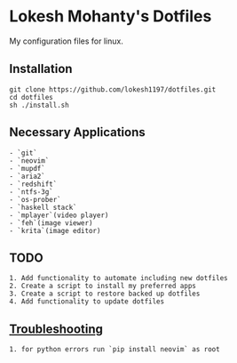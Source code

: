 # Lokesh Mohanty's Dotfiles

My configuration files for linux.

## Installation

    git clone https://github.com/lokesh1197/dotfiles.git
    cd dotfiles
    sh ./install.sh

## Necessary Applications
    - `git`
    - `neovim`
    - `mupdf`
    - `aria2`
    - `redshift`
    - `ntfs-3g`
    - `os-prober`
    - `haskell stack`
    - `mplayer`(video player)
    - `feh`(image viewer)
    - `krita`(image editor)

## TODO

    1. Add functionality to automate including new dotfiles
    2. Create a script to install my preferred apps
    3. Create a script to restore backed up dotfiles
    4. Add functionality to update dotfiles

## [Troubleshooting](./Troubleshoot.md)
    
    1. for python errors run `pip install neovim` as root

